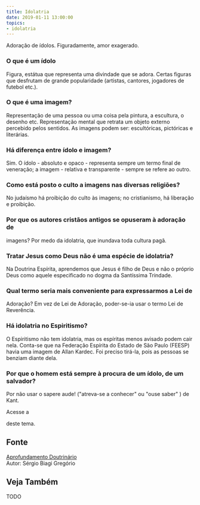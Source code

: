 ```yaml
---
title: Idolatria
date: 2019-01-11 13:00:00
topics: 
- idolatria 
---
```


Adoração de ídolos. Figuradamente, amor exagerado.

### O que é um ídolo
Figura, estátua que representa uma divindade que se adora. Certas
figuras que desfrutam de grande popularidade (artistas, cantores,
jogadores de futebol etc.).

### O que é uma imagem?
Representação de uma pessoa ou uma coisa pela pintura, a escultura, o
desenho etc. Representação mental que retrata um objeto externo
percebido pelos sentidos. As imagens podem ser: escultóricas, pictóricas
e literárias.

### Há diferença entre ídolo e imagem?
Sim. O ídolo - absoluto e opaco - representa sempre um termo final de
veneração; a imagem - relativa e transparente - sempre se refere ao
outro.

### Como está posto o culto a imagens nas diversas religiões?
No judaísmo há proibição do culto às imagens; no cristianismo, há
liberação e proibição.

### Por que os autores cristãos antigos se opuseram à adoração de
imagens?
Por medo da idolatria, que inundava toda cultura pagã.

### Tratar Jesus como Deus não é uma espécie de idolatria?
Na Doutrina Espírita, aprendemos que Jesus é filho de Deus e não o
próprio Deus como aquele especificado no dogma da Santíssima Trindade.

### Qual termo seria mais conveniente para expressarmos a Lei de
Adoração?
Em vez de Lei de Adoração, poder-se-ia usar o termo Lei de Reverência.

### Há idolatria no Espiritismo?
O Espiritismo não tem idolatria, mas os espíritas menos avisado podem
cair nela. Conta-se que na Federação Espírita do Estado de São Paulo
(FEESP) havia uma imagem de Allan Kardec. Foi preciso tirá-la, pois as
pessoas se benziam diante dela.

### Por que o homem está sempre à procura de um ídolo, de um salvador?
Por não usar o sapere aude! ("atreva-se a conhecer" ou "ouse saber" )
de Kant.

Acesse a

deste tema.

## Fonte
[Aprofundamento Doutrinário](https://sites.google.com/view/aprofundamentodoutrinario/idolatria)  
Autor: Sérgio Biagi Gregório



## Veja Também
TODO


